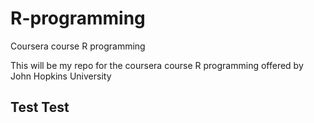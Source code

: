 # R-programming
Coursera course R programming

This will be my repo for the coursera course R programming offered by John Hopkins University

## Test Test